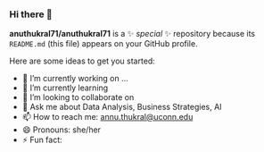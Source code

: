 ### Hi there 👋

**anuthukral71/anuthukral71** is a ✨ _special_ ✨ repository because its `README.md` (this file) appears on your GitHub profile.

Here are some ideas to get you started:

- 🔭 I’m currently working on ...
- 🌱 I’m currently learning 
- 👯 I’m looking to collaborate on 
- 💬 Ask me about Data Analysis, Business Strategies, AI
- 📫 How to reach me: annu.thukral@uconn.edu
- 😄 Pronouns: she/her
- ⚡ Fun fact: 
